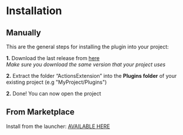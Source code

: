 # Installation

## Manually

This are the general steps for installing the plugin into your project:

**1.** Download the last release from [here](https://github.com/PipeRift/ActionsExtension/releases)<br>
*Make sure you download the same version that your project uses*

**2.** Extract the folder “ActionsExtension” into the **Plugins folder** of your existing project (e.g "MyProject/Plugins")

**2.** Done! You can now open the project

## From Marketplace

Install from the launcher:
[AVAILABLE HERE](https://www.unrealengine.com/marketplace/actions-extension)